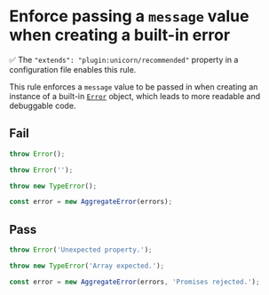 # Enforce passing a `message` value when creating a built-in error

✅ The `"extends": "plugin:unicorn/recommended"` property in a configuration file enables this rule.

This rule enforces a `message` value to be passed in when creating an instance of a built-in [`Error`](https://developer.mozilla.org/en-US/docs/Web/JavaScript/Reference/Global_Objects/Error) object, which leads to more readable and debuggable code.


## Fail

```js
throw Error();
```

```js
throw Error('');
```

```js
throw new TypeError();
```

```js
const error = new AggregateError(errors);
```


## Pass

```js
throw Error('Unexpected property.');
```

```js
throw new TypeError('Array expected.');
```

```js
const error = new AggregateError(errors, 'Promises rejected.');
```
